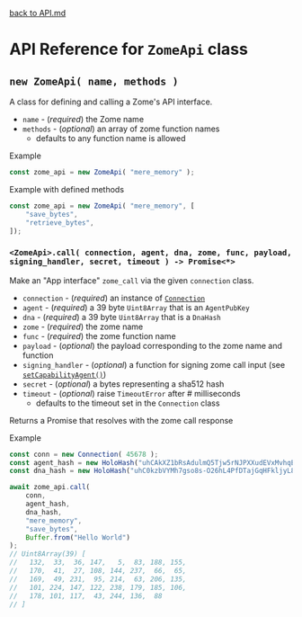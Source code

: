 [back to API.md](./API.md)


# API Reference for `ZomeApi` class

## `new ZomeApi( name, methods )`
A class for defining and calling a Zome's API interface.

- `name` - (*required*) the Zome name
- `methods` - (*optional*) an array of zome function names
  - defaults to any function name is allowed

Example
```javascript
const zome_api = new ZomeApi( "mere_memory" );
```

Example with defined methods
```javascript
const zome_api = new ZomeApi( "mere_memory", [
    "save_bytes",
    "retrieve_bytes",
]);
```


### `<ZomeApi>.call( connection, agent, dna, zome, func, payload, signing_handler, secret, timeout ) -> Promise<*>`
Make an "App interface" `zome_call` via the given `connection` class.

- `connection` - (*required*) an instance of [`Connection`](https://npmjs.com/package/@whi/holochain-websocket)
- `agent` - (*required*) a 39 byte `Uint8Array` that is an `AgentPubKey`
- `dna` - (*required*) a 39 byte `Uint8Array` that is a `DnaHash`
- `zome` - (*required*) the zome name
- `func` - (*required*) the zome function name
- `payload` - (*optional*) the payload corresponding to the zome name and function
- `signing_handler` - (*optional*) a function for signing zome call input (see
  [`setCapabilityAgent()`](API_AgentClient.md#agentclientsetcapabilityagent-agent-handler-secret-))
- `secret` - (*optional*) a bytes representing a sha512 hash
- `timeout` - (*optional*) raise `TimeoutError` after # milliseconds
  - defaults to the timeout set in the `Connection` class

Returns a Promise that resolves with the zome call response

Example
```javascript
const conn = new Connection( 45678 );
const agent_hash = new HoloHash("uhCAkXZ1bRsAdulmQ5Tjw5rNJPXXudEVxMvhqEMPZtCyyoeyY68rH");
const dna_hash = new HoloHash("uhC0kzbVYMh7gso8s-O26hL4PfDTajGqHFkljyL8mdtokzoL-gRdd");

await zome_api.call(
    conn,
    agent_hash,
    dna_hash,
    "mere_memory",
    "save_bytes",
    Buffer.from("Hello World")
);
// Uint8Array(39) [
//   132,  33,  36, 147,   5,  83, 188, 155,
//   170,  41,  27, 108, 144, 237,  66,  65,
//   169,  49, 231,  95, 214,  63, 206, 135,
//   101, 224, 147, 122, 238, 179, 185, 106,
//   178, 101, 117,  43, 244, 136,  88
// ]
```
